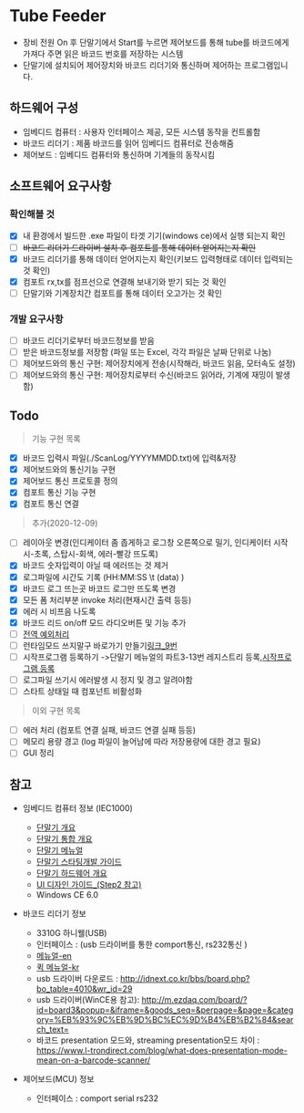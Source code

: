 # Tube Feeder
 - 장비 전원 On 후 단말기에서 Start를 누르면 제어보드를 통해 tube를 바코드에게 가져다 주면 읽은 바코드 번호를 저장하는 시스템
 - 단말기에 설치되어 제어장치와 바코드 리더기와 통신하며 제어하는 프로그램입니다.
 
## 하드웨어 구성
 - 임베디드 컴퓨터 : 사용자 인터페이스 제공, 모든 시스템 동작을 컨트롤함
 - 바코드 리더기 : 제품 바코드를 읽어 임베디드 컴퓨터로 전송해줌
 - 제어보드 : 임베디드 컴퓨터와 통신하며 기계들의 동작시킴

## 소프트웨어 요구사항
 ### 확인해볼 것
 - [x] 내 환경에서 빌드한 .exe 파일이 타겟 기기(windows ce)에서 실행 되는지 확인
 - [ ] ~~바코드 리더기 드라이버 설치 후 컴포트를 통해 데이터 얻어지는지 확인~~
 - [x] 바코드 리더기를 통해 데이터 얻어지는지 확인(키보드 입력형태로 데이터 입력되는 것 확인)
 - [x] 컴포트 rx,tx를 점프선으로 연결해 보내기와 받기 되는 것 확인
 - [ ] 단말기와 기계장치간 컴포트를 통해 데이터 오고가는 것 확인
 
 ### 개발 요구사항
 - [ ] 바코드 리더기로부터 바코드정보를 받음 
 - [ ] 받은 바코드정보를 저장함 (파일 또는 Excel, 각각 파일은 날짜 단위로 나눔)
 - [ ] 제어보드와의 통신 구현: 제어장치에게 전송(시작해라, 바코드 읽음, 모터속도 설정)
 - [ ] 제어보드와의 통신 구현: 제어장치로부터 수신(바코드 읽어라, 기계에 재밍이 발생함)

## Todo
> 기능 구현 목록
 - [x] 바코드 입력시 파일(./ScanLog/YYYYMMDD.txt)에 입력&저장
 - [x] 제어보드와의 통신기능 구현
 - [x] 제어보드 통신 프로토콜 정의
 - [x] 컴포트 통신 기능 구현
 - [x] 컴포트 통신 연결 
 
 > 추가(2020-12-09)
 - [ ] 레이아웃 변경(인디케이터 좀 좁게하고 로그창 오른쪽으로 밀기, 인디케이터 시작시-초록, 스탑시-회색, 에러-빨강 뜨도록)
 - [x] 바코드 숫자입력이 아닐 때 에러뜨는 것 제거
 - [x] 로그파일에 시간도 기록 (HH:MM:SS \t (data) )
 - [x] 바코드 로그 뜨는곳 바코드 로그만 뜨도록 변경
 - [x] 모든 폼 처리부분 invoke 처리(현재시간 출력 등등)
 - [x] 에러 시 비프음 나도록
 - [x] 바코드 리드 on/off 모드 라디오버튼 및 기능 추가
 - [ ] [전역 예외처리](https://hnsts.co.kr/ReferenceRoom/TechNoteView/8)
 - [ ] 런타임모드 쓰지말구 바로가기 만들기[링크_9번](https://hnsts.co.kr/ReferenceRoom/SmartxRelated)
 - [ ] 시작프로그램 등록하기 ->단말기 메뉴얼의 파트3-13번 레지스트리 등록,[시작프로그램 등록](https://periar.tistory.com/entry/WinCE-%EC%8B%9C%EC%9E%91%ED%94%84%EB%A1%9C%EA%B7%B8%EB%9E%A8)
 - [ ] 로그파일 쓰기시 에러발생 시 정지 및 경고 알려야함
 - [ ] 스타트 상태일 때 컴포넌트 비활성화
 
> 이외 구현 목록
 - [ ] 에러 처리 (컴포트 연결 실패, 바코드 연결 실패 등등)
 - [ ] 메모리 용량 경고 (log 파일이 늘어남에 따라 저장용량에 대한 경고 필요)
 - [ ] GUI 정리

## 참고
 - 임베디드 컴퓨터 정보 (IEC1000)
   - [단말기 개요](https://www.hnsts.co.kr/Hardware/Iec1000)
   - [단말기 통합 개요](https://hnsts.co.kr//ReferenceRoom/ProductRelated#product5)
   - [단말기 메뉴얼](https://hnsts.co.kr/UserFiles/attachment/data_down/1-iecseries.pdf)
   - [단말기 스타팅개발 가이드](https://hnsts.co.kr/UserFiles/attachment/data_down/%EC%8A%A4%ED%83%80%ED%8C%85%EB%94%94%EB%B2%A8%EB%A1%9C%ED%8D%BC%EA%B0%80%EC%9D%B4%EB%93%9C-C.pdf)
   - [단말기 하드웨어 개요](https://www.hnsts.co.kr/Hardware/Iec1000)   
   - [UI 디자인 가이드_(Step2 참고)](https://hnsts.co.kr/ReferenceRoom/SmartxRelated)
   - Windows CE 6.0
  
 - 바코드 리더기 정보 
   - 3310G 하니웰(USB)
   - 인터페이스 : (usb 드라이버를 통한 comport통신, rs232통신 )
   - [메뉴얼-en](https://www.honeywellaidc.com/ko-kr/-/media/en/files-public/technical-publications/barcode-scanners/vuquest-3310g/3310-ug.pdf)
   - [퀵 메뉴얼-kr](https://aidc.honeywell.com/CatalogDocuments/3310-KO-QS%20Rev%20C%201-13.pdf)
   - usb 드라이버 다운로드 : http://idnext.co.kr/bbs/board.php?bo_table=4010&wr_id=29
   - usb 드라이버(WinCE용 참고): http://m.ezdaq.com/board/?id=board3&popup=&iframe=&goods_seq=&perpage=&page=&category=%EB%93%9C%EB%9D%BC%EC%9D%B4%EB%B2%84&search_text=
   - 바코드 presentation 모드와, streaming presentation모드 차이 : https://www.l-trondirect.com/blog/what-does-presentation-mode-mean-on-a-barcode-scanner/
 
 - 제어보드(MCU) 정보
   - 인터페이스 : comport serial rs232

